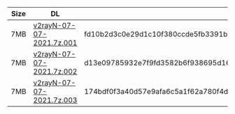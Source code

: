 |    Size   |     DL  | sha512sum |
|  ---  |  ---  |  ---  |
| 7MB | [v2rayN-07-07-2021.7z.001](https://cdn.jsdelivr.net/gh/googleians/v2rayN@main/v2rayN-07-07-2021.7z.001) | fd10b2d3c0e29d1c10f380ccde5fb3391b5b58a3644a070aea84f57dd038feada073d1aacbae20dc6f927f9978e7891177b4e716fb21c3a7659703ad8f7b07c9 |
| 7MB | [v2rayN-07-07-2021.7z.002](https://cdn.jsdelivr.net/gh/googleians/v2rayN@main/v2rayN-07-07-2021.7z.002) | d13e09785932e7f9fd3582b6f938695d16f7b81183fd68f78bbe584b7db8c7e9a575c8b19411d099fd1844590c44fe887d4a51d7529b15a28446bb38407f43a0 |
| 7MB | [v2rayN-07-07-2021.7z.003](https://cdn.jsdelivr.net/gh/googleians/v2rayN@main/v2rayN-07-07-2021.7z.003) | 174bdf0f3a40d57e9afa6c5a1f62a780f4d96a7a9b2affc52946179872abb28936c7cadb84e10953a1bd6c4fcf8ad69a63fab49c36f0c06570fe2e55f5ea3b75 |
